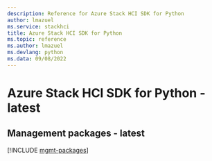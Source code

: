 ```yaml
---
description: Reference for Azure Stack HCI SDK for Python
author: lmazuel
ms.service: stackhci
title: Azure Stack HCI SDK for Python
ms.topic: reference
ms.author: lmazuel
ms.devlang: python
ms.data: 09/08/2022
---
```

# Azure Stack HCI SDK for Python - latest

## Management packages - latest
[!INCLUDE [mgmt-packages](stack-hci-mgmt-index.md)]